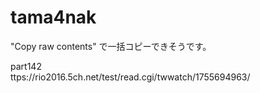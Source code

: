 # tama4nak

"Copy raw contents" で一括コピーできそうです。


part142    
ttps://rio2016.5ch.net/test/read.cgi/twwatch/1755694963/
